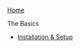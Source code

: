 [Home](https://github.com/angel-dart/angel/wiki)

The Basics
* [Installation & Setup](https://github.com/angel-dart/angel/wiki/Installation-&-Setup)